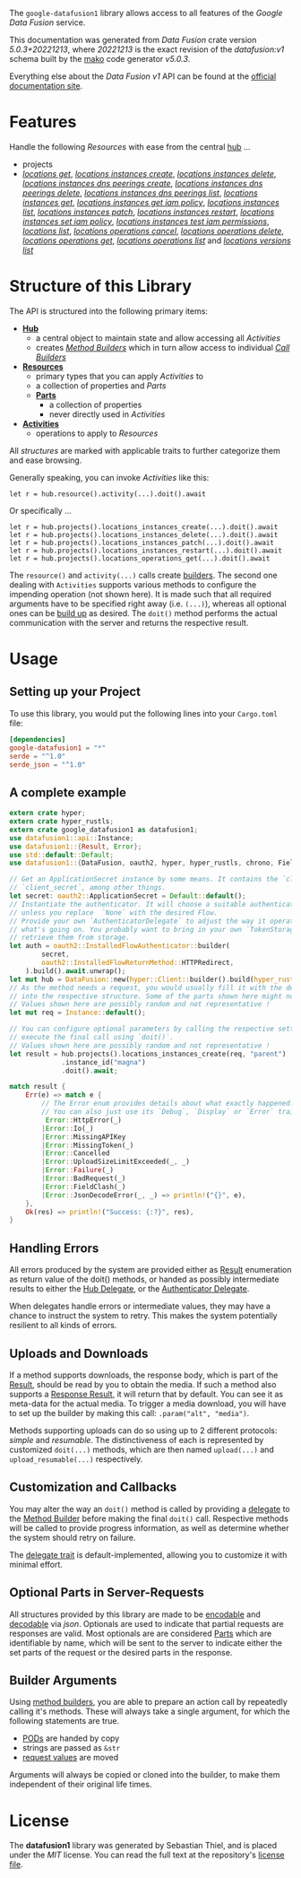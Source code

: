 <!---
DO NOT EDIT !
This file was generated automatically from 'src/generator/templates/api/README.md.mako'
DO NOT EDIT !
-->
The `google-datafusion1` library allows access to all features of the *Google Data Fusion* service.

This documentation was generated from *Data Fusion* crate version *5.0.3+20221213*, where *20221213* is the exact revision of the *datafusion:v1* schema built by the [mako](http://www.makotemplates.org/) code generator *v5.0.3*.

Everything else about the *Data Fusion* *v1* API can be found at the
[official documentation site](https://cloud.google.com/data-fusion/docs).
# Features

Handle the following *Resources* with ease from the central [hub](https://docs.rs/google-datafusion1/5.0.3+20221213/google_datafusion1/DataFusion) ... 

* projects
 * [*locations get*](https://docs.rs/google-datafusion1/5.0.3+20221213/google_datafusion1/api::ProjectLocationGetCall), [*locations instances create*](https://docs.rs/google-datafusion1/5.0.3+20221213/google_datafusion1/api::ProjectLocationInstanceCreateCall), [*locations instances delete*](https://docs.rs/google-datafusion1/5.0.3+20221213/google_datafusion1/api::ProjectLocationInstanceDeleteCall), [*locations instances dns peerings create*](https://docs.rs/google-datafusion1/5.0.3+20221213/google_datafusion1/api::ProjectLocationInstanceDnsPeeringCreateCall), [*locations instances dns peerings delete*](https://docs.rs/google-datafusion1/5.0.3+20221213/google_datafusion1/api::ProjectLocationInstanceDnsPeeringDeleteCall), [*locations instances dns peerings list*](https://docs.rs/google-datafusion1/5.0.3+20221213/google_datafusion1/api::ProjectLocationInstanceDnsPeeringListCall), [*locations instances get*](https://docs.rs/google-datafusion1/5.0.3+20221213/google_datafusion1/api::ProjectLocationInstanceGetCall), [*locations instances get iam policy*](https://docs.rs/google-datafusion1/5.0.3+20221213/google_datafusion1/api::ProjectLocationInstanceGetIamPolicyCall), [*locations instances list*](https://docs.rs/google-datafusion1/5.0.3+20221213/google_datafusion1/api::ProjectLocationInstanceListCall), [*locations instances patch*](https://docs.rs/google-datafusion1/5.0.3+20221213/google_datafusion1/api::ProjectLocationInstancePatchCall), [*locations instances restart*](https://docs.rs/google-datafusion1/5.0.3+20221213/google_datafusion1/api::ProjectLocationInstanceRestartCall), [*locations instances set iam policy*](https://docs.rs/google-datafusion1/5.0.3+20221213/google_datafusion1/api::ProjectLocationInstanceSetIamPolicyCall), [*locations instances test iam permissions*](https://docs.rs/google-datafusion1/5.0.3+20221213/google_datafusion1/api::ProjectLocationInstanceTestIamPermissionCall), [*locations list*](https://docs.rs/google-datafusion1/5.0.3+20221213/google_datafusion1/api::ProjectLocationListCall), [*locations operations cancel*](https://docs.rs/google-datafusion1/5.0.3+20221213/google_datafusion1/api::ProjectLocationOperationCancelCall), [*locations operations delete*](https://docs.rs/google-datafusion1/5.0.3+20221213/google_datafusion1/api::ProjectLocationOperationDeleteCall), [*locations operations get*](https://docs.rs/google-datafusion1/5.0.3+20221213/google_datafusion1/api::ProjectLocationOperationGetCall), [*locations operations list*](https://docs.rs/google-datafusion1/5.0.3+20221213/google_datafusion1/api::ProjectLocationOperationListCall) and [*locations versions list*](https://docs.rs/google-datafusion1/5.0.3+20221213/google_datafusion1/api::ProjectLocationVersionListCall)




# Structure of this Library

The API is structured into the following primary items:

* **[Hub](https://docs.rs/google-datafusion1/5.0.3+20221213/google_datafusion1/DataFusion)**
    * a central object to maintain state and allow accessing all *Activities*
    * creates [*Method Builders*](https://docs.rs/google-datafusion1/5.0.3+20221213/google_datafusion1/client::MethodsBuilder) which in turn
      allow access to individual [*Call Builders*](https://docs.rs/google-datafusion1/5.0.3+20221213/google_datafusion1/client::CallBuilder)
* **[Resources](https://docs.rs/google-datafusion1/5.0.3+20221213/google_datafusion1/client::Resource)**
    * primary types that you can apply *Activities* to
    * a collection of properties and *Parts*
    * **[Parts](https://docs.rs/google-datafusion1/5.0.3+20221213/google_datafusion1/client::Part)**
        * a collection of properties
        * never directly used in *Activities*
* **[Activities](https://docs.rs/google-datafusion1/5.0.3+20221213/google_datafusion1/client::CallBuilder)**
    * operations to apply to *Resources*

All *structures* are marked with applicable traits to further categorize them and ease browsing.

Generally speaking, you can invoke *Activities* like this:

```Rust,ignore
let r = hub.resource().activity(...).doit().await
```

Or specifically ...

```ignore
let r = hub.projects().locations_instances_create(...).doit().await
let r = hub.projects().locations_instances_delete(...).doit().await
let r = hub.projects().locations_instances_patch(...).doit().await
let r = hub.projects().locations_instances_restart(...).doit().await
let r = hub.projects().locations_operations_get(...).doit().await
```

The `resource()` and `activity(...)` calls create [builders][builder-pattern]. The second one dealing with `Activities` 
supports various methods to configure the impending operation (not shown here). It is made such that all required arguments have to be 
specified right away (i.e. `(...)`), whereas all optional ones can be [build up][builder-pattern] as desired.
The `doit()` method performs the actual communication with the server and returns the respective result.

# Usage

## Setting up your Project

To use this library, you would put the following lines into your `Cargo.toml` file:

```toml
[dependencies]
google-datafusion1 = "*"
serde = "^1.0"
serde_json = "^1.0"
```

## A complete example

```Rust
extern crate hyper;
extern crate hyper_rustls;
extern crate google_datafusion1 as datafusion1;
use datafusion1::api::Instance;
use datafusion1::{Result, Error};
use std::default::Default;
use datafusion1::{DataFusion, oauth2, hyper, hyper_rustls, chrono, FieldMask};

// Get an ApplicationSecret instance by some means. It contains the `client_id` and 
// `client_secret`, among other things.
let secret: oauth2::ApplicationSecret = Default::default();
// Instantiate the authenticator. It will choose a suitable authentication flow for you, 
// unless you replace  `None` with the desired Flow.
// Provide your own `AuthenticatorDelegate` to adjust the way it operates and get feedback about 
// what's going on. You probably want to bring in your own `TokenStorage` to persist tokens and
// retrieve them from storage.
let auth = oauth2::InstalledFlowAuthenticator::builder(
        secret,
        oauth2::InstalledFlowReturnMethod::HTTPRedirect,
    ).build().await.unwrap();
let mut hub = DataFusion::new(hyper::Client::builder().build(hyper_rustls::HttpsConnectorBuilder::new().with_native_roots().https_or_http().enable_http1().build()), auth);
// As the method needs a request, you would usually fill it with the desired information
// into the respective structure. Some of the parts shown here might not be applicable !
// Values shown here are possibly random and not representative !
let mut req = Instance::default();

// You can configure optional parameters by calling the respective setters at will, and
// execute the final call using `doit()`.
// Values shown here are possibly random and not representative !
let result = hub.projects().locations_instances_create(req, "parent")
             .instance_id("magna")
             .doit().await;

match result {
    Err(e) => match e {
        // The Error enum provides details about what exactly happened.
        // You can also just use its `Debug`, `Display` or `Error` traits
         Error::HttpError(_)
        |Error::Io(_)
        |Error::MissingAPIKey
        |Error::MissingToken(_)
        |Error::Cancelled
        |Error::UploadSizeLimitExceeded(_, _)
        |Error::Failure(_)
        |Error::BadRequest(_)
        |Error::FieldClash(_)
        |Error::JsonDecodeError(_, _) => println!("{}", e),
    },
    Ok(res) => println!("Success: {:?}", res),
}

```
## Handling Errors

All errors produced by the system are provided either as [Result](https://docs.rs/google-datafusion1/5.0.3+20221213/google_datafusion1/client::Result) enumeration as return value of
the doit() methods, or handed as possibly intermediate results to either the 
[Hub Delegate](https://docs.rs/google-datafusion1/5.0.3+20221213/google_datafusion1/client::Delegate), or the [Authenticator Delegate](https://docs.rs/yup-oauth2/*/yup_oauth2/trait.AuthenticatorDelegate.html).

When delegates handle errors or intermediate values, they may have a chance to instruct the system to retry. This 
makes the system potentially resilient to all kinds of errors.

## Uploads and Downloads
If a method supports downloads, the response body, which is part of the [Result](https://docs.rs/google-datafusion1/5.0.3+20221213/google_datafusion1/client::Result), should be
read by you to obtain the media.
If such a method also supports a [Response Result](https://docs.rs/google-datafusion1/5.0.3+20221213/google_datafusion1/client::ResponseResult), it will return that by default.
You can see it as meta-data for the actual media. To trigger a media download, you will have to set up the builder by making
this call: `.param("alt", "media")`.

Methods supporting uploads can do so using up to 2 different protocols: 
*simple* and *resumable*. The distinctiveness of each is represented by customized 
`doit(...)` methods, which are then named `upload(...)` and `upload_resumable(...)` respectively.

## Customization and Callbacks

You may alter the way an `doit()` method is called by providing a [delegate](https://docs.rs/google-datafusion1/5.0.3+20221213/google_datafusion1/client::Delegate) to the 
[Method Builder](https://docs.rs/google-datafusion1/5.0.3+20221213/google_datafusion1/client::CallBuilder) before making the final `doit()` call. 
Respective methods will be called to provide progress information, as well as determine whether the system should 
retry on failure.

The [delegate trait](https://docs.rs/google-datafusion1/5.0.3+20221213/google_datafusion1/client::Delegate) is default-implemented, allowing you to customize it with minimal effort.

## Optional Parts in Server-Requests

All structures provided by this library are made to be [encodable](https://docs.rs/google-datafusion1/5.0.3+20221213/google_datafusion1/client::RequestValue) and 
[decodable](https://docs.rs/google-datafusion1/5.0.3+20221213/google_datafusion1/client::ResponseResult) via *json*. Optionals are used to indicate that partial requests are responses 
are valid.
Most optionals are are considered [Parts](https://docs.rs/google-datafusion1/5.0.3+20221213/google_datafusion1/client::Part) which are identifiable by name, which will be sent to 
the server to indicate either the set parts of the request or the desired parts in the response.

## Builder Arguments

Using [method builders](https://docs.rs/google-datafusion1/5.0.3+20221213/google_datafusion1/client::CallBuilder), you are able to prepare an action call by repeatedly calling it's methods.
These will always take a single argument, for which the following statements are true.

* [PODs][wiki-pod] are handed by copy
* strings are passed as `&str`
* [request values](https://docs.rs/google-datafusion1/5.0.3+20221213/google_datafusion1/client::RequestValue) are moved

Arguments will always be copied or cloned into the builder, to make them independent of their original life times.

[wiki-pod]: http://en.wikipedia.org/wiki/Plain_old_data_structure
[builder-pattern]: http://en.wikipedia.org/wiki/Builder_pattern
[google-go-api]: https://github.com/google/google-api-go-client

# License
The **datafusion1** library was generated by Sebastian Thiel, and is placed 
under the *MIT* license.
You can read the full text at the repository's [license file][repo-license].

[repo-license]: https://github.com/Byron/google-apis-rsblob/main/LICENSE.md

